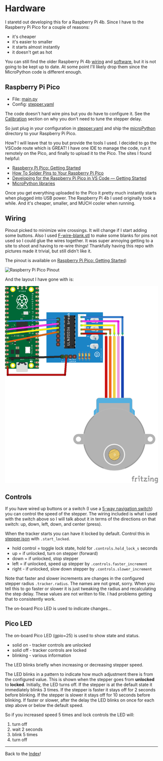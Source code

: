# Hardware
I staretd out developing this for a Raspberry Pi 4b.  Since I have to the Raspberry Pi Pico for a couple of reasons:

* it's cheaper
* it's easier to smaller
* it starts almost instantly
* it doesn't get as hot

You can still find the older Raspberry Pi 4b [wiring](../imsages/../images/wiring-4b.png) and [software](../src/python/stepper.py), but it is not going to be kept up to date.  At some point I'll likely drop them since the MicroPython code is different enough.

## Raspberry Pi Pico

- File: [main.py](../src/microPython/main.py)
- Config: [stepper.yaml](../src/microPython/stepper.yaml)

The code doesn't hard wire pins but you do have to configure it.  See the [Calibration](#calibration) section on why you don't need to tune the stepper delay.

So just plug in your configuration in [stepper.yaml](../src/microPython/stepper.yaml) and ship the [microPython](../src/microPython/) directory to your Raspberry Pi Pico.

How?  I will leave that to you but provide the tools I used.  I decided to go the VSCode route which is GREAT!  I have one IDE to manage the code, run it remotely on the Pico, and finally to upload it to the Pico.  The sites I found helpful:

- [Raspberry Pi Pico: Getting Started](https://www.raspberrypi.org/documentation/pico/getting-started/)
- [How To Solder Pins to Your Raspberry Pi Pico](https://www.tomshardware.com/how-to/solder-pins-raspberry-pi-pico)
- [Developing for the Raspberry Pi Pico in VS Code — Getting Started](https://medium.com/all-geek-to-me/developing-for-the-raspberry-pi-pico-in-vs-code-getting-started-6dbb3da5ba97)
- [MicroPython libraries](https://docs.micropython.org/en/latest/library/index.html)

Once you get everything uploaded to the Pico it pretty much instantly starts when plugged into USB power.  The Raspberry Pi 4b I used originally took a while.  And it's cheaper, smaller, and MUCH cooler when running.

## Wiring

Pinout picked to minimize wire crossings.  It will change if I start adding some buttons.  Also I used [F-wire-blank.stl](../src/stl/F-wire-blank.stl) to make some blanks for pins not used so I could glue the wires together.  It was super annoying getting to a site to shoot and having to re-wire things!  Thankfully having this repo with pictures made it trivial, but still didn't like it.

The pinout is available on  [Raspberry Pi Pico: Getting Started](https://www.raspberrypi.org/documentation/pico/getting-started/):

![Raspberry Pi Pico Pinout](https://www.raspberrypi.org/documentation/pico/getting-started/static/15243f1ffd3b8ee646a1708bf4c0e866/Pico-R3-Pinout.svg)

And the layout I have gone with is:

![Raspberry Pi Pico Wiring](../images/wiring-piPico.png)

## Controls

If you have wired up buttons or a switch (I use a [5-way navigation switch](https://www.adafruit.com/product/504)) you can control the speed of the stepper.  The wiring included is what I used with the switch above so I will talk about it in terms of the directions on that switch: up, down, left, down, and center (press).

When the tracker starts you can have it locked by default.  Control this in [stepper.json](../src/microPython/stepper.json) with `.start_locked`.

- hold control = toggle lock state, hold for `.controls.hold_lock_s` seconds
- up = if unlocked, turn on stepper (forward)
- down = if unlocked, stop stepper
- left = if unlocked, speed up stepper by `.controls.faster_increment`
- right - if unlocked, slow down stepper by `.controls.slower_increment`

Note that faster and slower increments are changes in the configured stepper radius `.tracker.radius`.  The names are not great, sorry.  When you tell this to go faster or slower it is just tweaking the radius and recalculating the step delay.  These values are not written to file.  I had problems getting that to consistently work.

The on-board Pico LED is used to indicate changes...

## Pico LED

The on-board Pico LED (gpio=25) is used to show state and status.

* solid on - tracker controls are unlocked
* solid off - tracker controls are locked
* blinking - various information

The LED blinks briefly when increasing or decreasing stepper speed.

The LED blinks in a pattern to indicate how much adjustment there is from the configured value.  This is shown when the stepper goes from **unlocked** to **locked**.  Initially, the LED turns off.  If the stepper is at the default state it immediately blinks 3 times.  If the stepper is faster it stays off for 2 seconds before blinking.  If the stepper is slower it stays off for 10 seconds before blinking.  If faster or slower, after the delay the LED blinks on once for each step above or below the default speed.  

So if you increased speed 5 times and lock controls the LED will:

1. turn off
2. wait 2 seconds
3. blink 5 times
4. turn off

---
Back to the [Index](00-index.md)!
